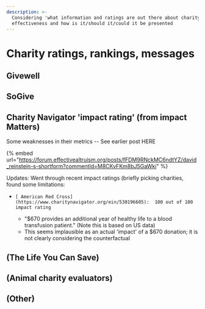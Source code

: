 ```yaml
---
description: >-
  Considering 'what information and ratings are out there about charity
  effectiveness and how is it/should it/could it be presented
---
```


# Charity ratings, rankings, messages

## Givewell

## SoGive

## Charity Navigator 'impact rating' (from impact Matters)

Some weaknesses in their metrics -- See earlier post HERE

{% embed url="https://forum.effectivealtruism.org/posts/fFDM9RNckMC6ndtYZ/david_reinstein-s-shortform?commentId=M8CKvFKm8bJ5GaWki" %}

Updates: Went through recent impact ratings (briefly picking charities, found some limitations: 

*     [ American Red Cross](https://www.charitynavigator.org/ein/530196605):  100 out of 100 impact rating

    * "$670 provides an additional year of healthy life to a blood transfusion patient." (Note this is based on US data) 
    * This seems implausible as an actual 'impact' of a $670 donation; it is not clearly considering the counterfactual





## (The Life You Can Save)

## (Animal charity evaluators)

## (Other)
